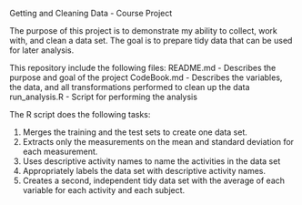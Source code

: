 Getting and Cleaning Data - Course Project

The purpose of this project is to demonstrate my ability to collect, work with, and clean a data set. The goal is to prepare tidy data that can be used for later analysis.

This repository include the following files:
    README.md - Describes the purpose and goal of the project 
    CodeBook.md - Describes the variables, the data, and all transformations performed to clean up the data 
    run_analysis.R - Script for performing the analysis

The R script does the following tasks: 
1. Merges the training and the test sets to create one data set.
2. Extracts only the measurements on the mean and standard deviation for each measurement. 
3. Uses descriptive activity names to name the activities in the data set
4. Appropriately labels the data set with descriptive activity names. 
5. Creates a second, independent tidy data set with the average of each variable for each activity and each subject. 